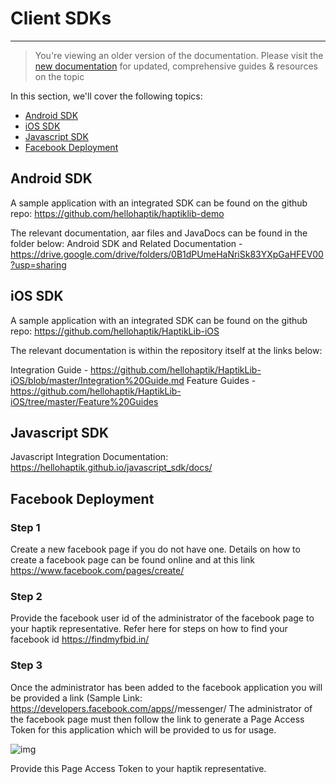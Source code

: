 # Client SDKs
------

> You're viewing an older version of the documentation. Please visit the [new documentation](https://docs.haptik.ai/) for updated, comprehensive guides & resources on the topic

In this section, we'll cover the following topics:  

- [Android SDK](#android-sdk)  
- [iOS SDK](#ios-sdk)  
- [Javascript SDK](#javascript-sdk)  
- [Facebook Deployment](#facebook-deployment)  



## Android SDK

A sample application with an integrated SDK can be found on the github repo:
https://github.com/hellohaptik/haptiklib-demo

The relevant documentation, aar files and JavaDocs can be found in the folder below:
Android SDK and Related Documentation - https://drive.google.com/drive/folders/0B1dPUmeHaNriSk83YXpGaHFEV00?usp=sharing



## iOS SDK

A sample application with an integrated SDK can be found on the github repo: https://github.com/hellohaptik/HaptikLib-iOS

The relevant documentation is within the repository itself at the links below:

Integration Guide - https://github.com/hellohaptik/HaptikLib-iOS/blob/master/Integration%20Guide.md
Feature Guides - https://github.com/hellohaptik/HaptikLib-iOS/tree/master/Feature%20Guides



## Javascript SDK

Javascript Integration Documentation: https://hellohaptik.github.io/javascript_sdk/docs/



## Facebook Deployment

### Step 1

Create a new facebook page if you do not have one. Details on how to create a facebook page can be found online and at this link https://www.facebook.com/pages/create/

### Step 2

Provide the facebook user id of the administrator of the facebook page to your haptik representative. Refer here for steps on how to find your facebook id https://findmyfbid.in/

### Step 3

Once the administrator has been added to the facebook application you will be provided a link (Sample Link: https://developers.facebook.com/apps/<your app id here>/messenger/
The administrator of the facebook page must then follow the link to generate a Page Access Token for this application which will be provided to us for usage.

![img](fb_token.png)

Provide this Page Access Token to your haptik representative.
